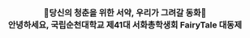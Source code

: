 <h3 align="center"">
🌸당신의 청춘을 위한 서약, 우리가 그려갈 동화🌸
<br/>
안녕하세요, 국립순천대학교 제41대 서화총학생회 FairyTale 대동제
</h3>
